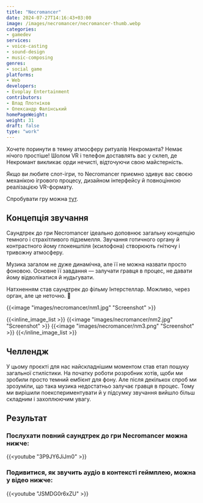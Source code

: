 ```yaml
---
title: "Necromancer"
date: 2024-07-27T14:16:43+03:00
image: /images/necromancer/necromancer-thumb.webp
categories:
- gamedev
services:
- voice-casting
- sound-design
- music-composing
genres:
- social game
platforms:
- Web
developers:
- Evoplay Entertainment
contributors:
- Влад Плотніков
- Олександр Фалінський
homePageWeight:
weight: 31
draft: false
type: "work"
---
```


Хочете поринути в темну атмосферу ритуалів Некроманта? Немає нічого простіше! Шолом VR і телефон доставлять вас у склеп, де Некромант викликає орди нечисті, відточуючи свою майстерність.

Якщо ви любите слот-ігри, то Necromancer приємно здивує вас своєю механікою ігрового процесу, дизайном інтерфейсу й повноцінною реалізацією VR-формату.

Спробувати гру можна [тут](https://demo2.evoplay.games/games/necromancer.php).

## Концепція звучання

Саундтрек до гри Necromancer ідеально доповнює загальну концепцію темного і страхітливого підземелля. Звучання готичного органу й контрастного йому глокеншпіля (ксилофона) створюють гнітючу і тривожну атмосферу.

Музика загалом не дуже динамічна, але її не можна назвати просто фоновою. Основне її завдання — залучати гравця в процес, не давати йому відволікатися й нудьгувати.

Натхненням став саундтрек до фільму Інтерстеллар. Можливо, через орган, але це неточно. 🙂

{{<image "images/necromancer/nm1.jpg" "Screenshot"  >}}

{{<inline_image_list >}}
{{<image "images/necromancer/nm2.jpg" "Screenshot"  >}}
{{<image "images/necromancer/nm3.png" "Screenshot"  >}}
{{</inline_image_list >}}

## Челлендж

У цьому проєкті для нас найскладнішим моментом став етап пошуку загальної стилістики. На початку роботи розробник хотів, щоби ми зробили просто темний ембієнт для фону. Але після декількох спроб ми зрозуміли, що така музика недостатньо залучає гравця в процес. Тому ми вирішили поекспериментувати й  у підсумку звучання вийшло більш складним і захоплюючим увагу.

## Результат

### Послухати повний саундтрек до гри Necromancer можна нижче:

{{<youtube "3P9JY6JiJm0" >}}

### Подивитися, як звучить аудіо в контексті геймплею, можна у відео нижче:

{{<youtube "JSMDG0r6xZU" >}}